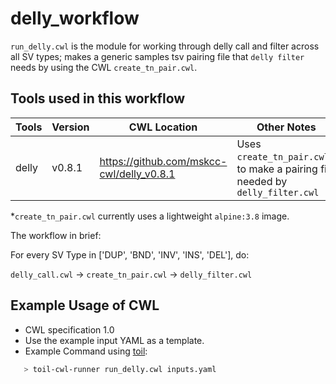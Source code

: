 # delly_workflow
`run_delly.cwl` is the module for working through delly call and filter across all SV types; makes a generic samples tsv pairing file that `delly filter` needs by using the CWL `create_tn_pair.cwl`.

## Tools used in this workflow

| Tools	| Version	| CWL Location	| Other Notes	|
|--|--|--|--|
| delly	| v0.8.1	| https://github.com/mskcc-cwl/delly_v0.8.1	| Uses `create_tn_pair.cwl`* to make a pairing file needed by `delly_filter.cwl`	|

*`create_tn_pair.cwl` currently uses a lightweight `alpine:3.8` image.

The workflow in brief:

For every SV Type in ['DUP', 'BND', 'INV', 'INS', 'DEL'], do:

`delly_call.cwl` -> `create_tn_pair.cwl` -> `delly_filter.cwl`

## Example Usage of CWL

- CWL specification 1.0
- Use the example input YAML as a template.
- Example Command using [toil](https://toil.readthedocs.io):

```bash
   > toil-cwl-runner run_delly.cwl inputs.yaml
```


